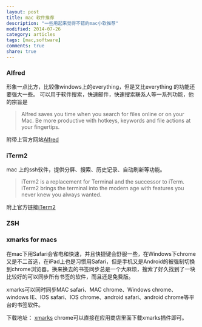```yaml
---
layout: post
title: mac 软件推荐
description: "一些用起来觉得不错的mac小软推荐"
modified: 2014-07-26
category: articles
tags: [mac,software]
comments: true
share: true
---
```



### Alfred

形象一点比方，比较像windows上的everything，但是又比everything 的功能还要强大一些。 
可以用于软件搜索，快速邮件，快速搜索联系人等一系列功能，他的宗旨是

> Alfred saves you time when you search for files online or on your Mac. Be more productive with hotkeys, keywords and file actions at your fingertips.

附带上官方网站[Alfred](http://www.alfredapp.com)

### iTerm2 
mac 上的ssh软件，提供分屏、搜索、历史记录、自动刷新等功能。

> iTerm2 is a replacement for Terminal and the successor to iTerm. iTerm2 brings the terminal into the modern age with features you never knew you always wanted.

附上官方链接[iTerm2](http://iterm2.com/index.html)

### ZSH 


### xmarks for macs 

在mac下用Safari会省电和快速，并且快捷键会舒服一些，在Windows下chrome又是不二首选，在iPad上也是习惯用Safari，但是手机又是Android的被强制切换到chrome浏览器。换来换去的书签同步总是一个大麻烦，搜索了好久找到了一块比较好的可以同步所有书签的软件，而且还是免费版。

xmarks可以同时同步MAC safari、MAC chrome、Windows chrome、windows IE、IOS safari、IOS chrome、android safari、android chrome等平台的书签软件。

下载地址： [xmarks](http://download.xmarks.com/download/all)
chrome可以直接在应用商店里面下载xmarks插件即可。



